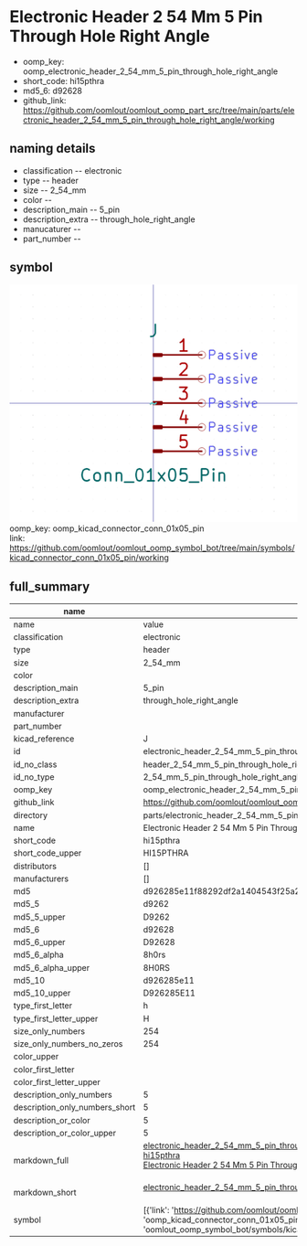 # Electronic Header 2 54 Mm 5 Pin Through Hole Right Angle

  
* oomp_key: oomp_electronic_header_2_54_mm_5_pin_through_hole_right_angle 
* short_code: hi15pthra
* md5_6: d92628  
* github_link: https://github.com/oomlout/oomlout_oomp_part_src/tree/main/parts/electronic_header_2_54_mm_5_pin_through_hole_right_angle/working  
## naming details
* classification -- electronic
* type -- header
* size -- 2_54_mm
* color -- 
* description_main -- 5_pin
* description_extra -- through_hole_right_angle
* manucaturer -- 
* part_number -- 



## symbol

![](symbol/0/working/working_600.png)  
oomp_key: oomp_kicad_connector_conn_01x05_pin  
link: https://github.com/oomlout/oomlout_oomp_symbol_bot/tree/main/symbols/kicad_connector_conn_01x05_pin/working  


## full_summary
| name | value | 
| --- | --- | 
| name | value | 
| classification | electronic | 
| type | header | 
| size | 2_54_mm | 
| color |  | 
| description_main | 5_pin | 
| description_extra | through_hole_right_angle | 
| manufacturer |  | 
| part_number |  | 
| kicad_reference | J | 
| id | electronic_header_2_54_mm_5_pin_through_hole_right_angle | 
| id_no_class | header_2_54_mm_5_pin_through_hole_right_angle | 
| id_no_type | 2_54_mm_5_pin_through_hole_right_angle | 
| oomp_key | oomp_electronic_header_2_54_mm_5_pin_through_hole_right_angle | 
| github_link | https://github.com/oomlout/oomlout_oomp_part_src/tree/main/parts/electronic_header_2_54_mm_5_pin_through_hole_right_angle/working | 
| directory | parts/electronic_header_2_54_mm_5_pin_through_hole_right_angle | 
| name | Electronic Header 2 54 Mm 5 Pin Through Hole Right Angle | 
| short_code | hi15pthra | 
| short_code_upper | HI15PTHRA | 
| distributors | [] | 
| manufacturers | [] | 
| md5 | d926285e11f88292df2a1404543f25a2 | 
| md5_5 | d9262 | 
| md5_5_upper | D9262 | 
| md5_6 | d92628 | 
| md5_6_upper | D92628 | 
| md5_6_alpha | 8h0rs | 
| md5_6_alpha_upper | 8H0RS | 
| md5_10 | d926285e11 | 
| md5_10_upper | D926285E11 | 
| type_first_letter | h | 
| type_first_letter_upper | H | 
| size_only_numbers | 254 | 
| size_only_numbers_no_zeros | 254 | 
| color_upper |  | 
| color_first_letter |  | 
| color_first_letter_upper |  | 
| description_only_numbers | 5 | 
| description_only_numbers_short | 5 | 
| description_or_color | 5 | 
| description_or_color_upper | 5 | 
| markdown_full | [electronic_header_2_54_mm_5_pin_through_hole_right_angle](https://github.com/oomlout/oomlout_oomp_part_src/tree/main/parts/electronic_header_2_54_mm_5_pin_through_hole_right_angle/working)<br>[hi15pthra](https://github.com/oomlout/oomlout_oomp_part_src/tree/main/parts/electronic_header_2_54_mm_5_pin_through_hole_right_angle/working)<br>[Electronic Header 2 54 Mm 5 Pin Through Hole Right Angle](https://github.com/oomlout/oomlout_oomp_part_src/tree/main/parts/electronic_header_2_54_mm_5_pin_through_hole_right_angle/working)<br><br> | 
| markdown_short | [electronic_header_2_54_mm_5_pin_through_hole_right_angle](https://github.com/oomlout/oomlout_oomp_part_src/tree/main/parts/electronic_header_2_54_mm_5_pin_through_hole_right_angle/working)<br><br> | 
| symbol | [{'link': 'https://github.com/oomlout/oomlout_oomp_symbol_bot/tree/main/symbols/kicad_connector_conn_01x05_pin', 'oomp_key': 'oomp_kicad_connector_conn_01x05_pin', 'directory': 'oomlout_oomp_symbol_bot/symbols/kicad_connector_conn_01x05_pin//working/working.kicad_sym'}] | 
